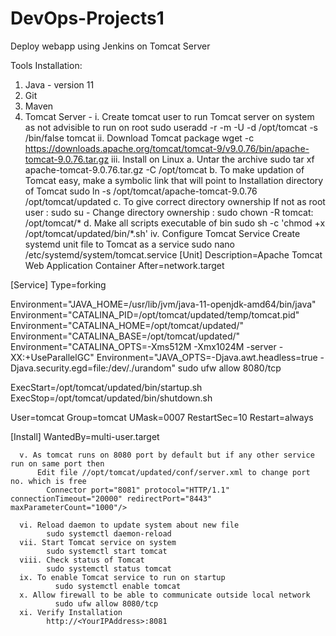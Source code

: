# DevOps-Projects1
Deploy webapp using Jenkins on Tomcat Server

Tools Installation:
  1. Java - version 11
  2. Git
  3. Maven
  4. Tomcat Server -
      i. Create tomcat user to run Tomcat server on system as not advisible to run on root
        sudo useradd -r -m -U -d /opt/tomcat -s /bin/false tomcat
      ii. Download Tomcat package
            wget -c https://downloads.apache.org/tomcat/tomcat-9/v9.0.76/bin/apache-tomcat-9.0.76.tar.gz
      iii. Install on Linux
            a. Untar the archive
                 sudo tar xf apache-tomcat-9.0.76.tar.gz -C /opt/tomcat
            b. To make updation of Tomcat easy, make a symbolic link that will point to Installation directory of Tomcat
                  sudo ln -s /opt/tomcat/apache-tomcat-9.0.76 /opt/tomcat/updated
            c. To give correct directory ownership
                   If not as root user : sudo su -
                      Change directory ownership : sudo chown -R tomcat: /opt/tomcat/*
            d. Make all scripts executable of bin
                  sudo sh -c 'chmod +x /opt/tomcat/updated/bin/*.sh'
      iv. Configure Tomcat Service
            Create systemd unit file to Tomcat as a service
              sudo nano /etc/systemd/system/tomcat.service
[Unit]
Description=Apache Tomcat Web Application Container
After=network.target

[Service]
Type=forking

Environment="JAVA_HOME=/usr/lib/jvm/java-11-openjdk-amd64/bin/java" 
Environment="CATALINA_PID=/opt/tomcat/updated/temp/tomcat.pid"
Environment="CATALINA_HOME=/opt/tomcat/updated/"
Environment="CATALINA_BASE=/opt/tomcat/updated/"
Environment="CATALINA_OPTS=-Xms512M -Xmx1024M -server -XX:+UseParallelGC"
Environment="JAVA_OPTS=-Djava.awt.headless=true -Djava.security.egd=file:/dev/./urandom"
sudo ufw allow 8080/tcp

ExecStart=/opt/tomcat/updated/bin/startup.sh
ExecStop=/opt/tomcat/updated/bin/shutdown.sh

User=tomcat
Group=tomcat
UMask=0007
RestartSec=10
Restart=always

[Install]
WantedBy=multi-user.target

      v. As tomcat runs on 8080 port by default but if any other service run on same port then
          Edit file //opt/tomcat/updated/conf/server.xml to change port no. which is free 
            Connector port="8081" protocol="HTTP/1.1" connectionTimeout="20000" redirectPort="8443" maxParameterCount="1000"/>

      vi. Reload daemon to update system about new file
            sudo systemctl daemon-reload
      vii. Start Tomcat service on system
            sudo systemctl start tomcat
      viii. Check status of Tomcat
            sudo systemctl status tomcat
      ix. To enable Tomcat service to run on startup
              sudo systemctl enable tomcat
      x. Allow firewall to be able to communicate outside local network
              sudo ufw allow 8080/tcp
      xi. Verify Installation
            http://<YourIPAddress>:8081
              
              
